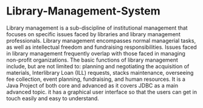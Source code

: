 # Library-Management-System
Library management is a sub-discipline of institutional management that focuses on specific issues faced by libraries and library management professionals. Library management encompasses normal managerial tasks, as well as intellectual freedom and fundraising responsibilities. Issues faced in library management frequently overlap with those faced in managing non-profit organizations.
The basic functions of library management include, but are not limited to: planning and negotiating the acquisition of materials, Interlibrary Loan (ILL) requests, stacks maintenance, overseeing fee collection, event planning, fundraising, and human resources.
It is a Java Project of both core and advanced as it covers JDBC as a main advanced topic.
it has a graphical user interface so that the users can get in touch easily and easy to understand.

